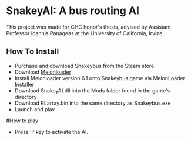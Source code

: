 # SnakeyAI: A bus routing AI
This project was made for CHC honor's thesis, advised by Assistant Professor Ioannis Panageas at the University of California, Irvine


## How To Install
- Purchase and download Snakeybus from the Steam store.
- Download [Melonloader](https://github.com/LavaGang/MelonLoader)
- Install Melonloader version 6.1 onto Snakeybus game via MelonLoader Installer
- Download SnakeyAI.dll into the Mods folder found in the game's directory
- Download RLarray.bin into the same directory as Snakeybus.exe
- Launch and play

#How to play
- Press 'I' key to activate the AI.
